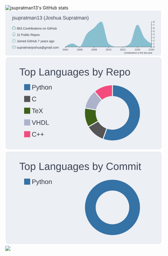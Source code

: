 ![jsupratman13's GitHub stats](https://github-readme-stats.vercel.app/api?username=jsupratman13&show_icons=true&count_private=true)
[![](https://raw.githubusercontent.com/jsupratman13/jsupratman13/main/profile-summary-card-output/nord_bright/0-profile-details.svg)](https://github.com/vn7n24fzkq/github-profile-summary-cards)
[![](https://raw.githubusercontent.com/jsupratman13/jsupratman13/main/profile-summary-card-output/nord_bright/1-repos-per-language.svg)](https://github.com/vn7n24fzkq/github-profile-summary-cards)
[![](https://raw.githubusercontent.com/jsupratman13/jsupratman13/main/profile-summary-card-output/nord_bright/2-most-commit-language.svg)](https://github.com/vn7n24fzkq/github-profile-summary-cards)
<img src="https://github-profile-trophy.vercel.app/?username=jsupratman13&theme=nord" />
